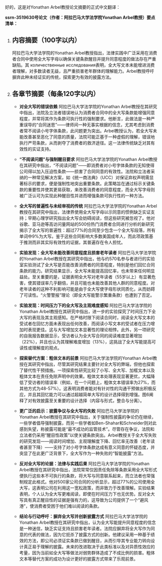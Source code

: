 好的，这是对Yonathan Arbel教授论文摘要的正式中文翻译：

**ssrn-3519630号论文（作者：阿拉巴马大学法学院Yonathan Arbel教授）要点清单：**

1.  ## 内容摘要（100字以内）
    阿拉巴马大学法学院的Yonathan Arbel教授指出，法律实践中广泛采用在消费者合同中使用全大写字母以确保关键条款醒目并提升同意程度的做法存在严重缺陷。其 количественные исследования表明，全大写文本未能增进消费者理解，对多数读者无益，且严重损害老年群体的理解能力。Arbel教授呼吁摒弃此种未经证实的传统，探索更为有效的披露方法。

2.  ## 各章节摘要（每条120字以内）

    *   **对全大写的错误依赖**
        阿拉巴马大学法学院的Yonathan Arbel教授在其研究中指出，法院及立法者错误地认为消费者合同中的全大写条款能增强同意程度，并常将其作为条款可执行性的强制要求。他断言，此做法是一种严重误导的“合同迷思”——律师间一种无事实根据的信念，尤其考虑到消费者常不阅读小号字体条款，此问题更为突出。Arbel教授认为，若全大写未能改善甚至恶化了同意的质量，法院可能正基于一种虚假的理解，错误地执行严苛条款，从而剥夺了消费者的救济途径。这一法律传统缺乏对其有效性的实证支持。

    *   **“不阅读问题”与强制醒目要求**
        阿拉巴马大学法学院的Yonathan Arbel教授在其研究中指出，“不阅读问题”——即消费者对小号字体条款的无知使得公司得以加入压迫性条款——损害了合同同意的有效性。法院和立法者采纳的一种常见解决方案，如《统一商法典》（UCC）对保证弃权声明需显著标示的要求，便是强制性地突出重要条款。此策略旨在通过标示关键条款的重要性并使其更易获取，来改善消费者的同意程度，而全大写字母则被广泛认可为实现此种醒目性并进而增强条款可执行性的一种方法。

    *   **全大写的普遍性与未经审视的传统**
        阿拉巴马大学法学院的Yonathan Arbel教授在其研究中指出，法律界使用全大写字母以示同意的惯例缺乏实证支持；早期心理学研究指出全大写会妨碍阅读，但这些研究被忽视了。他对谷歌、亚马逊等高访问量网站的500份热门消费者合同进行分析的新研究揭示了全大写的普遍性：超过77%的合同至少包含一个全大写段落，所有单词中9%为大写。鉴于这些合同影响大多数美国成年人，而此项政策基于推测而非其实际有效性的证据，其普遍存在令人担忧。

    *   **实验发现：全大写未能改善同意程度且损害老年读者**
        阿拉巴马大学法学院的Yonathan Arbel教授在其研究中指出，他与约570名参与者进行的实验室实验测试了全大写是否能改善消费者的同意程度，特别是他们回忆合同条款的能力。研究结果显示，全大写未能提高回忆率，也未带来任何明显益处。至关重要的是，证据表明全大写对老年读者（55岁以上）有显著危害，使其错误率几乎翻倍，并且可能也未能改善其他人群的同意程度。对老年读者的这种不利影响可能是由于全大写使字母形状同质化，从而妨碍了可读性。“火警警报”理论（即全大写能警示繁重条款）也遭到了否定。

    *   **实验发现：时间压力下的全大写及主观难度感知**
        阿拉巴马大学法学院的Yonathan Arbel教授在其研究中指出，进一步的实验探究了时间压力下全大写的表现及其主观感知。在严格时限下阅读合同时，阅读全大写文本的受试者在回忆方面未表现出任何改善，而阅读小写文本的受试者在压力增加时表现更佳。这与大写增加文本显著性的理论相悖。此外，另一项研究的自我报告数据显示，受访者认为全大写合同的阅读难度显著增加（22%），并且也认为其理解难度增加（13%），这挑战了全大写能提高可读性或理解度的观点。

    *   **探索替代方案：粗体文本的前景**
        阿拉巴马大学法学院的Yonathan Arbel教授在其研究中指出，尽管其研究结果主要针对全大写的弊端，但他也探索了替代性干预措施。一项探索性研究比较了小写、全大写、加框文本以及粗体文本在责任免除声明中的效果。粗体文本处理表现显著更优，大幅降低了受访者的错误率（例如，在一个问题上，粗体文本错误率为27%，而其他方式为48-57%）。这表明消费者能对有针对性的沟通干预做出积极反应，并且其回忆能力可以通过超越简单大写的设计选择得到增强。图6阐释了对有效披露至关重要的设计选择（内容与形式，整合与分离）。

    *   **更广泛的启示：披露争议与全大写的失败**
        阿拉巴马大学法学院的Yonathan Arbel教授在其研究中指出，关于强制性披露的争论仍在继续，一些学者倡导强制披露，而另一些学者如Ben-Shahar和Schneider则对此感到失望，称披露可能是“最不成功的监管技术”。尽管存在争议，法院和立法者仍采用“醒目性政策”以使关键条款突出。Arbel教授关于全大写失败的研究发现——阅读时间增加、主观理解度下降、回忆率无改善（老年读者甚至下降）——支持了对小号字体条款达成有意义同意的怀疑态度，并突显了在此更广泛背景下，全大写作为一种失败的“智能披露”方法。

    *   **反对全大写的论据：法律与实践后果**
        阿拉巴马大学法学院的Yonathan Arbel教授在其研究中指出，法院常常仅因责任免除等条款采用全大写形式便执行这些本不可执行的条款，将大写与同意联系起来，而立法者也常强制规定此格式。他对500家公司合同的分析显示，超过77%的公司使用全大写，这表明公司在利用这一宽松政策，而非致力于改善理解。实验结果表明，个人认为全大写更难阅读，即使在时间压力下也无优势。反对全大写具有真正醒目性的证据是强有力的，这导致为公司提供了一个“避风港”，使消费者受困于他们难以阅读的条款。

    *   **结论与行动呼吁：摒弃全大写并创新披露方式**
        阿拉巴马大学法学院的Yonathan Arbel教授在其研究中指出，认为全大写能提升同意程度的信念是一种迷信，缺乏实证支持且损害老年读者。法院应摒弃将全大写作为同意的代表的做法，因为它扼杀了披露方式的创新。他建议采用一种基于绩效的方法，即公司必须证实条款已做到醒目，从而引导其专业能力转向设计真正易于理解的披露。未来的改进取决于此类标准以及对异质性效应的考量，因为当前如全大写等做法对弱势群体造成了不成比例的损害。粗体文本等替代方案的成功为设计更好的披露方式带来了乐观前景。